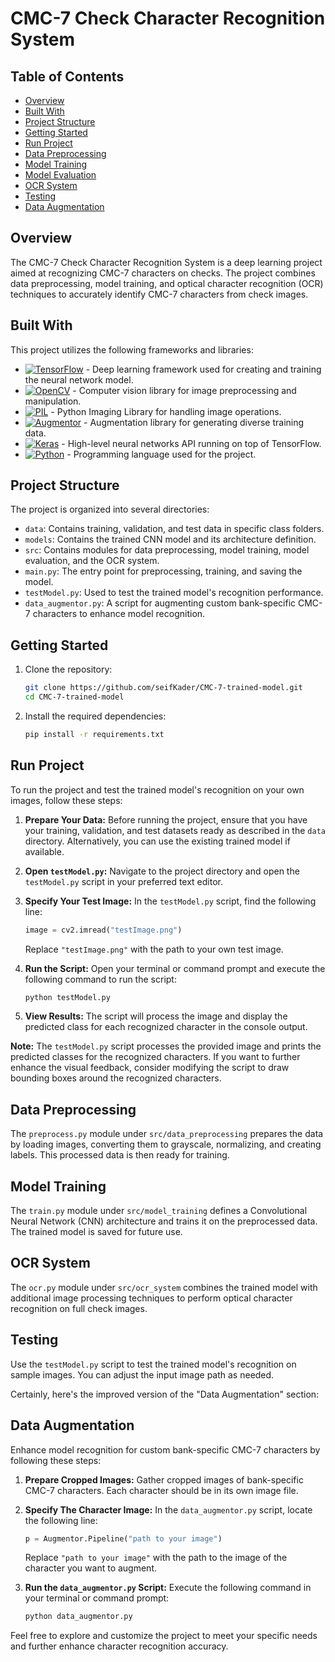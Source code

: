 # CMC-7 Check Character Recognition System

## Table of Contents

- [Overview](#overview)
- [Built With](#built-with)
- [Project Structure](#project-structure)
- [Getting Started](#getting-started)
- [Run Project](#run-project)
- [Data Preprocessing](#data-preprocessing)
- [Model Training](#model-training)
- [Model Evaluation](#model-evaluation)
- [OCR System](#ocr-system)
- [Testing](#testing)
- [Data Augmentation](#data-augmentation)


## Overview

The CMC-7 Check Character Recognition System is a deep learning project aimed at recognizing CMC-7 characters on checks. The project combines data preprocessing, model training, and optical character recognition (OCR) techniques to accurately identify CMC-7 characters from check images.

## Built With

This project utilizes the following frameworks and libraries:

- [![TensorFlow][TensorFlow]][TensorFlow-url] - Deep learning framework used for creating and training the neural network model.
- [![OpenCV][OpenCV]][OpenCV-url] - Computer vision library for image preprocessing and manipulation.
- [![PIL][PIL]][PIL-url] - Python Imaging Library for handling image operations.
- [![Augmentor][Augmentor]][Augmentor-url] - Augmentation library for generating diverse training data.
- [![Keras][Keras]][Keras-url] - High-level neural networks API running on top of TensorFlow.
- [![Python][Python]][Python-url] - Programming language used for the project.

[TensorFlow]: https://img.shields.io/badge/TensorFlow-FF6F00?style=flat-square&logo=tensorflow&logoColor=white
[TensorFlow-url]: https://www.tensorflow.org/
[OpenCV]: https://img.shields.io/badge/OpenCV-5C3EE8?style=flat-square&logo=opencv&logoColor=white
[OpenCV-url]: https://opencv.org/
[PIL]: https://img.shields.io/badge/PIL-F9DC3E?style=flat-square&logo=python&logoColor=white
[PIL-url]: https://python-pillow.org/
[Augmentor]: https://img.shields.io/badge/Augmentor-02A8AC?style=flat-square&logo=python&logoColor=white
[Augmentor-url]: https://augmentor.readthedocs.io/
[Keras]: https://img.shields.io/badge/Keras-D00000?style=flat-square&logo=keras&logoColor=white
[Keras-url]: https://keras.io/
[Python]: https://img.shields.io/badge/Python-3776AB?style=flat-square&logo=python&logoColor=white
[Python-url]: https://www.python.org/

## Project Structure

The project is organized into several directories:

- `data`: Contains training, validation, and test data in specific class folders.
- `models`: Contains the trained CNN model and its architecture definition.
- `src`: Contains modules for data preprocessing, model training, model evaluation, and the OCR system.
- `main.py`: The entry point for preprocessing, training, and saving the model.
- `testModel.py`: Used to test the trained model's recognition performance.
- `data_augmentor.py`: A script for augmenting custom bank-specific CMC-7 characters to enhance model recognition.

## Getting Started

1. Clone the repository:

   ```bash
   git clone https://github.com/seifKader/CMC-7-trained-model.git
   cd CMC-7-trained-model
   ```

2. Install the required dependencies:

   ```bash
   pip install -r requirements.txt
   ```

## Run Project

To run the project and test the trained model's recognition on your own images, follow these steps:

1. **Prepare Your Data:** Before running the project, ensure that you have your training, validation, and test datasets ready as described in the `data` directory. Alternatively, you can use the existing trained model if available.

2. **Open `testModel.py`:** Navigate to the project directory and open the `testModel.py` script in your preferred text editor.

3. **Specify Your Test Image:** In the `testModel.py` script, find the following line:

   ```python
   image = cv2.imread("testImage.png")
   ```

   Replace `"testImage.png"` with the path to your own test image.

4. **Run the Script:** Open your terminal or command prompt and execute the following command to run the script:

   ```bash
   python testModel.py
   ```

5. **View Results:** The script will process the image and display the predicted class for each recognized character in the console output.

**Note:** The `testModel.py` script processes the provided image and prints the predicted classes for the recognized characters. If you want to further enhance the visual feedback, consider modifying the script to draw bounding boxes around the recognized characters.



## Data Preprocessing

The `preprocess.py` module under `src/data_preprocessing` prepares the data by loading images, converting them to grayscale, normalizing, and creating labels. This processed data is then ready for training.

## Model Training

The `train.py` module under `src/model_training` defines a Convolutional Neural Network (CNN) architecture and trains it on the preprocessed data. The trained model is saved for future use.

## OCR System

The `ocr.py` module under `src/ocr_system` combines the trained model with additional image processing techniques to perform optical character recognition on full check images.

## Testing

Use the `testModel.py` script to test the trained model's recognition on sample images. You can adjust the input image path as needed.

Certainly, here's the improved version of the "Data Augmentation" section:

## Data Augmentation

Enhance model recognition for custom bank-specific CMC-7 characters by following these steps:

1. **Prepare Cropped Images:** Gather cropped images of bank-specific CMC-7 characters. Each character should be in its own image file.

2. **Specify The Character Image:** In the `data_augmentor.py` script, locate the following line:
   
   ```python
   p = Augmentor.Pipeline("path to your image")
   ```

   Replace `"path to your image"` with the path to the image of the character you want to augment.

3. **Run the `data_augmentor.py` Script:** Execute the following command in your terminal or command prompt:

   ```bash
   python data_augmentor.py
   ```

Feel free to explore and customize the project to meet your specific needs and further enhance character recognition accuracy.
